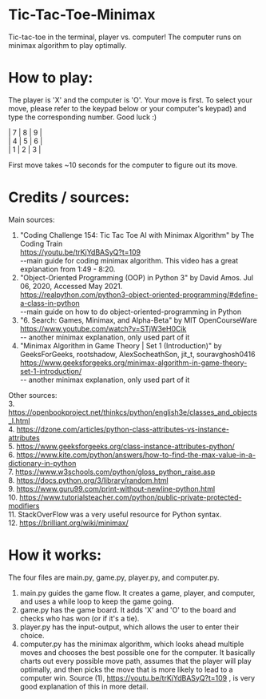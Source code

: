 # Tic-Tac-Toe-Minimax
Tic-tac-toe in the terminal, player vs. computer! The computer runs on minimax algorithm to play optimally.

# How to play:
The player is 'X' and the computer is 'O'.
Your move is first. To select your move, please refer
to the keypad below or your computer's keypad) and type
the corresponding number. Good luck :)

| 7 | 8 | 9 |  
| 4 | 5 | 6 |  
| 1 | 2 | 3 |  

First move takes ~10 seconds for the computer to figure out its move.

# Credits / sources:
Main sources:  
1. "Coding Challenge 154: Tic Tac Toe AI with Minimax Algorithm" by The Coding Train  
https://youtu.be/trKjYdBASyQ?t=109  
--main guide for coding minimax algorithm. This video has a great explanation from 1:49 - 8:20.  
2. "Object-Oriented Programming (OOP) in Python 3" by David Amos. Jul 06, 2020, Accessed May 2021.  
https://realpython.com/python3-object-oriented-programming/#define-a-class-in-python  
--main guide on how to do object-oriented-programming in Python  
3. "6. Search: Games, Minimax, and Alpha-Beta" by MIT OpenCourseWare  
https://www.youtube.com/watch?v=STjW3eH0Cik  
-- another minimax explanation, only used part of it
4. "Minimax Algorithm in Game Theory | Set 1 (Introduction)" by GeeksForGeeks, rootshadow, AlexSocheathSon, jit_t, souravghosh0416  
https://www.geeksforgeeks.org/minimax-algorithm-in-game-theory-set-1-introduction/  
-- another minimax explanation, only used part of it

Other sources:  
3. https://openbookproject.net/thinkcs/python/english3e/classes_and_objects_I.html  
4. https://dzone.com/articles/python-class-attributes-vs-instance-attributes  
5. https://www.geeksforgeeks.org/class-instance-attributes-python/  
6. https://www.kite.com/python/answers/how-to-find-the-max-value-in-a-dictionary-in-python  
7. https://www.w3schools.com/python/gloss_python_raise.asp  
8. https://docs.python.org/3/library/random.html  
9. https://www.guru99.com/print-without-newline-python.html  
10. https://www.tutorialsteacher.com/python/public-private-protected-modifiers  
11. StackOverFlow was a very useful resource for Python syntax.  
12. https://brilliant.org/wiki/minimax/  

# How it works:
The four files are main.py, game.py, player.py, and computer.py.
1. main.py guides the game flow. It creates a game, player, and computer, and uses a while loop to keep the game going.
2. game.py has the game board. It adds 'X' and 'O' to the board and checks who has won (or if it's a tie).
3. player.py has the input-output, which allows the user to enter their choice.
4. computer.py has the minimax algorithm, which looks ahead multiple moves and chooses the best possible one for the computer. It basically charts out every possible move path, assumes that the player will play optimally, and then picks the move that is more likely to lead to a computer win. Source (1), https://youtu.be/trKjYdBASyQ?t=109 , is very good explanation of this in more detail.
